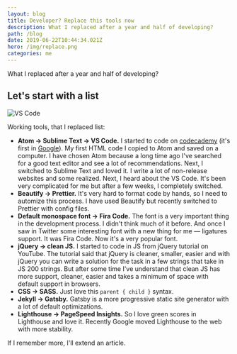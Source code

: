 ```yaml
---
layout: blog
title: Developer? Replace this tools now
description: What I replaced after a year and half of developing?
path: /blog
date: 2019-06-22T10:44:34.021Z
hero: /img/replace.png
categories: me
---
```

What I replaced after a year and half of developing?

## Let's start with a list

![VS Code](/img/vscode.png)

Working tools, that I replaced list:
* **Atom → Sublime Text → VS Code.** I started to code on [codecademy](https://www.codecademy.com/) (it's first in [Google](https://www.google.com/search?client=firefox-b-d&q=learn+to+code)). My first HTML code I copied to Atom and saved on a computer. I have chosen Atom because a long time ago I've searched for a good text editor and see a lot of recommendations. Next, I switched to Sublime Text and loved it. I write a lot of non-release websites and some realized. Next, I heard about the VS Code. It's been very complicated for me but after a few weeks, I completely switched.
* **Beautify → Prettier.** It's very hard to format code by hands, so I need to automize this process. I have used Beautify but recently switched to Prettier with config files.
* **Default monospace font → Fira Code.** The font is a very important thing in the development process. I didn't think much of it before. And once I saw in Twitter some interesting font with a new thing for me — ligatures support. It was Fira Code. Now it's a very popular font.
* **jQuery → clean JS.** I started to code in JS from jQuery tutorial on YouTube. The tutorial said that jQuery is cleaner, smaller, easier and with jQuery you can write a solution for the task in a few strings that take in JS 200 strings. But after some time I've understand that clean JS has more support, cleaner, easier and takes a minimum of space with default support in browsers.
* **CSS → SASS.** Just love this `parent { child }` syntax.
* **Jekyll → Gatsby.** Gatsby is a more progressive static site generator with a lot of default optimizations.
* **Lighthouse → PageSpeed Insights.** So I love green scores in Lighthouse and love it. Recently Google moved Lighthouse to the web with more stability.

If I remember more, I'll extend an article.
